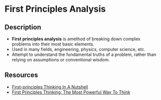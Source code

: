 # First Principles Analysis

## Description

- **First principles analysis** is amethod of breaking down complex problems into their most basic elements.
- Used in many fields, engineering, physics, computer science, etc.
- Attempt to understand the fundamental truths of a problem, rather than relying on assumptions or conventional wisdom.

## Resources

- [First-principles Thinking In A Nutshell](https://fourweekmba.com/first-principles-thinking/)
- [First Principles Thinking: The Most Powerful Way To Think](https://www.techtello.com/first-principles-thinking)
